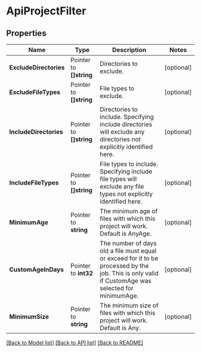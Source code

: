 # ApiProjectFilter

## Properties

Name | Type | Description | Notes
------------ | ------------- | ------------- | -------------
**ExcludeDirectories** | Pointer to **[]string** | Directories to exclude. | [optional] 
**ExcludeFileTypes** | Pointer to **[]string** | File types to exclude. | [optional] 
**IncludeDirectories** | Pointer to **[]string** | Directories to include.  Specifying include directories will exclude any directories not explicitly identified here. | [optional] 
**IncludeFileTypes** | Pointer to **[]string** | File types to include. Specifying include file types will exclude any file types not explicitly identified here. | [optional] 
**MinimumAge** | Pointer to **string** | The minimum age of files with which this project will work.  Default is AnyAge. | [optional] 
**CustomAgeInDays** | Pointer to **int32** | The number of days old a file must equal or exceed for it to be processed by the job. This is only valid if CustomAge was selected for minimumAge. | [optional] 
**MinimumSize** | Pointer to **string** | The minimum size of files with which this project will work. Default is Any. | [optional] 

[[Back to Model list]](../README.md#documentation-for-models) [[Back to API list]](../README.md#documentation-for-api-endpoints) [[Back to README]](../README.md)


